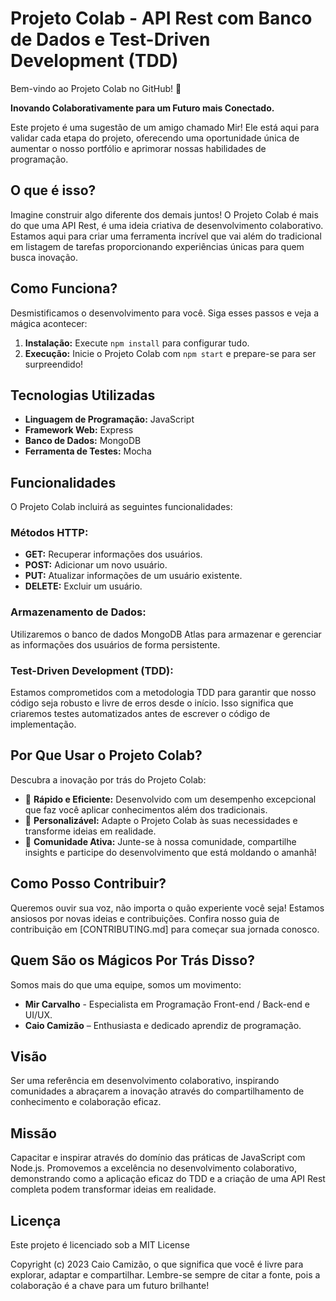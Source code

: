# Projeto Colab - API Rest com Banco de Dados e Test-Driven Development (TDD)

Bem-vindo ao Projeto Colab no GitHub! 🚀

**Inovando Colaborativamente para um Futuro mais Conectado.**

Este projeto é uma sugestão de um amigo chamado Mir! Ele está aqui para validar cada etapa do projeto, oferecendo uma oportunidade única de aumentar o nosso portfólio e aprimorar nossas habilidades de programação.

## O que é isso?

Imagine construir algo diferente dos demais juntos! O Projeto Colab é mais do que uma API Rest, é uma ideia criativa de desenvolvimento colaborativo. Estamos aqui para criar uma ferramenta incrível que vai além do tradicional em listagem de tarefas proporcionando experiências únicas para quem busca inovação.

## Como Funciona?

Desmistificamos o desenvolvimento para você. Siga esses passos e veja a mágica acontecer:

1. **Instalação:** Execute `npm install` para configurar tudo.
2. **Execução:** Inicie o Projeto Colab com `npm start` e prepare-se para ser surpreendido!

## Tecnologias Utilizadas

- **Linguagem de Programação:** JavaScript
- **Framework Web:** Express
- **Banco de Dados:** MongoDB
- **Ferramenta de Testes:** Mocha

## Funcionalidades

O Projeto Colab incluirá as seguintes funcionalidades:

### Métodos HTTP:

- **GET:** Recuperar informações dos usuários.
- **POST:** Adicionar um novo usuário.
- **PUT:** Atualizar informações de um usuário existente.
- **DELETE:** Excluir um usuário.

### Armazenamento de Dados:

Utilizaremos o banco de dados MongoDB Atlas para armazenar e gerenciar as informações dos usuários de forma persistente.

### Test-Driven Development (TDD):

Estamos comprometidos com a metodologia TDD para garantir que nosso código seja robusto e livre de erros desde o início. Isso significa que criaremos testes automatizados antes de escrever o código de implementação.

## Por Que Usar o Projeto Colab?

Descubra a inovação por trás do Projeto Colab:

- 🚀 **Rápido e Eficiente:** Desenvolvido com um desempenho excepcional que faz você aplicar conhecimentos além dos tradicionais.
- 🌈 **Personalizável:** Adapte o Projeto Colab às suas necessidades e transforme ideias em realidade.
- 🤝 **Comunidade Ativa:** Junte-se à nossa comunidade, compartilhe insights e participe do desenvolvimento que está moldando o amanhã!

## Como Posso Contribuir?

Queremos ouvir sua voz, não importa o quão experiente você seja! Estamos ansiosos por novas ideias e contribuições. Confira nosso guia de contribuição em [CONTRIBUTING.md] para começar sua jornada conosco.

## Quem São os Mágicos Por Trás Disso?

Somos mais do que uma equipe, somos um movimento:

- **Mir Carvalho** - Especialista em Programação Front-end / Back-end e UI/UX.
- **Caio Camizão** – Enthusiasta e dedicado aprendiz de programação.

## Visão

Ser uma referência em desenvolvimento colaborativo, inspirando comunidades a abraçarem a inovação através do compartilhamento de conhecimento e colaboração eficaz.

## Missão

Capacitar e inspirar através do domínio das práticas de JavaScript com Node.js. Promovemos a excelência no desenvolvimento colaborativo, demonstrando como a aplicação eficaz do TDD e a criação de uma API Rest completa podem transformar ideias em realidade.

## Licença

Este projeto é licenciado sob a MIT License

Copyright (c) 2023 Caio Camizão, o que significa que você é livre para explorar, adaptar e compartilhar. Lembre-se sempre de citar a fonte, pois a colaboração é a chave para um futuro brilhante!